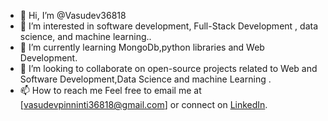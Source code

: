 - 👋 Hi, I’m @Vasudev36818
- 👀 I’m interested in software development, Full-Stack Development , data science, and machine learning..
- 🌱 I’m currently learning MongoDb,python libraries and Web Development.
- 💞️ I’m looking to collaborate on open-source projects related to Web and Software Development,Data Science and machine Learning .
- 📫 How to reach me Feel free to email me at [vasudevpinninti36818@gmail.com] or connect on [LinkedIn](https://www.linkedin.com/in/pinninti-vasudeva-rao/).

  
<!---
Vasudev36818/Vasudev36818 is a ✨ special ✨ repository because its `README.md` (this file) appears on your GitHub profile.
You can click the Preview link to take a look at your changes.
--->
